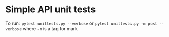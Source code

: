 # Simple API unit tests
To run: `pytest unittests.py --verbose` or `pytest unittests.py -m post --verbose` where `-m` is a tag for mark
